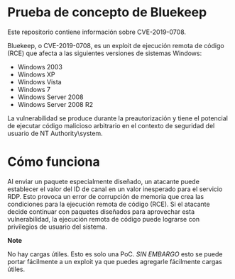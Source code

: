 # Prueba de concepto de Bluekeep

Este repositorio contiene información sobre CVE-2019-0708.

Bluekeep, o CVE-2019-0708, es un exploit de ejecución remota de código (RCE) que afecta a las siguientes versiones de sistemas Windows:

   - Windows 2003
   - Windows XP
   - Windows Vista
   - Windows 7
   - Windows Server 2008
   - Windows Server 2008 R2

La vulnerabilidad se produce durante la preautorización y tiene el potencial de ejecutar código malicioso arbitrario en el contexto de seguridad del usuario de NT Authority\system.

# Cómo funciona

Al enviar un paquete especialmente diseñado, un atacante puede establecer el valor del ID de canal en un valor inesperado para el servicio RDP. Esto provoca un error de corrupción de memoria que crea las condiciones para la ejecución remota de código (RCE). Si el atacante decide continuar con paquetes diseñados para aprovechar esta vulnerabilidad, la ejecución remota de código puede lograrse con privilegios de usuario del sistema.


**Note**

No hay cargas útiles. Esto es solo una PoC. _SIN EMBARGO_ esto se puede portar fácilmente a un exploit ya que puedes agregarle fácilmente cargas útiles.